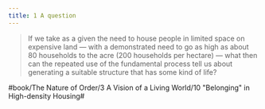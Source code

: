 ```yaml
---
title: 1 A question
---
```


> If we take as a given the need to house people in limited space on expensive land — with a demonstrated need to go as high as about 80 households to the acre (200 households per hectare) — what then can the repeated use of the fundamental process tell us about generating a suitable structure that has some kind of life?  

#book/The Nature of Order/3 A Vision of a Living World/10 "Belonging" in High-density Housing#